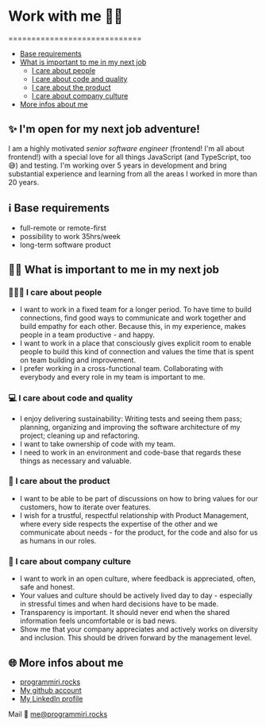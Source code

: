 # Work with me 👩‍💻
=============================

- [Base requirements](#base-requirements)
- [What is important to me in my next job](#What-is-important-to-me-in-my-next-job)
    + [I care about people](#I-care-about-people)
    + [I care about code and quality](#I-care-about-code-and-quality)
    + [I care about the product](#I-care-about-the-product)
    + [I care about company culture](#I-care-about-company-culture)
- [More infos about me](#more-infos-about-me)


## ✨ I'm open for my next job adventure! 

I am a highly motivated *senior software engineer* (frontend! I'm all about frontend!) with a special love for all things JavaScript (and TypeScript, too 😅) and testing. I'm working over 5 years in development and bring substantial experience and learning from all the areas I worked in more than 20 years. 

## ℹ️ Base requirements 
- full-remote or remote-first 
- possibility to work 35hrs/week
- long-term software product 

## 💁‍♀️ What is important to me in my next job

### 🧑‍🤝‍🧑 I care about people 
- I want to work in a fixed team for a longer period. To have time to build connections, find good ways to communicate and work together and build empathy for each other. Because this, in my experience, makes people in a team productive - and happy. 
- I want to work in a place that consciously gives explicit room to enable people to build this kind of connection and values the time that is spent on team building and improvement. 
- I prefer working in a cross-functional team. Collaborating with everybody and every role in my team is important to me. 

### 💻 I care about code and quality
- I enjoy delivering sustainability: Writing tests and seeing them pass; planning, organizing and improving the software architecture of my project; cleaning up and refactoring. 
- I want to take ownership of code with my team. 
- I need to work in an environment and code-base that regards these things as necessary and valuable.

### 🫶 I care about the product
- I want to be able to be part of discussions on how to bring values for our customers, how to iterate over features. 
- I wish for a trustful, respectful relationship with Product Management, where every side respects the expertise of the other and we communicate about needs - for the product, for the code and also for us as humans in our roles.

### 🏢 I care about company culture
- I want to work in an open culture, where feedback is appreciated, often, safe and honest. 
- Your values and culture should be actively lived day to day  - especially in stressful times and when hard decisions have to be made. 
- Transparency is important. It should never end when the shared information feels uncomfortable or is bad news. 
- Show me that your company appreciates and actively works on diversity and inclusion. This should be driven forward by the management level. 


## 🌐 More infos about me

- [programmiri.rocks](https://programmiri.rocks)
- [My github account](https://github.com/programmiri)
- [My LinkedIn profile](https://www.linkedin.com/in/mirjam-aulbach/)

Mail 💌 [me@programmiri.rocks](mailto:me@programmiri.rocks)
